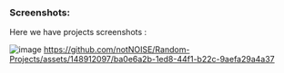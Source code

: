 ### Screenshots:
Here we have projects screenshots :

![image](https://github.com/notNOISE/Random-Projects/assets/148912097/e51b297f-32c6-4c1a-b89f-6a37bcaaf9fc)
https://github.com/notNOISE/Random-Projects/assets/148912097/ba0e6a2b-1ed8-44f1-b22c-9aefa29a4a37
